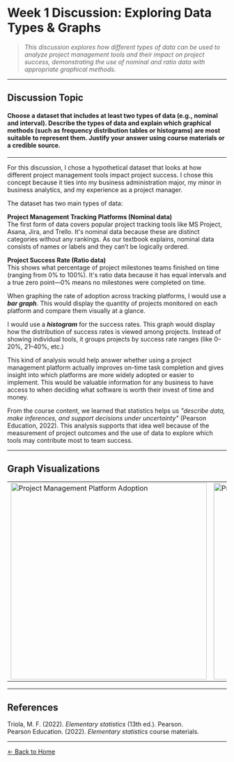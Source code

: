 # Week 1 Discussion: Exploring Data Types & Graphs

> *This discussion explores how different types of data can be used to analyze project management tools and their impact on project success, demonstrating the use of nominal and ratio data with appropriate graphical methods.*

---

## **Discussion Topic**

#### Choose a dataset that includes at least two types of data (e.g., nominal and interval). Describe the types of data and explain which graphical methods (such as frequency distribution tables or histograms) are most suitable to represent them. Justify your answer using course materials or a credible source.

---

For this discussion, I chose a hypothetical dataset that looks at how different project management tools impact project success. I chose this concept because it ties into my business administration major, my minor in business analytics, and my experience as a project manager.

The dataset has two main types of data:

**Project Management Tracking Platforms (Nominal data)**  
The first form of data covers popular project tracking tools like MS Project, Asana, Jira, and Trello. It's nominal data because these are distinct categories without any rankings. As our textbook explains, nominal data consists of names or labels and they can’t be logically ordered.

**Project Success Rate (Ratio data)**  
This shows what percentage of project milestones teams finished on time (ranging from 0% to 100%). It's ratio data because it has equal intervals and a true zero point—0% means no milestones were completed on time.

When graphing the rate of adoption across tracking platforms, I would use a **_bar graph_**. This would display the quantity of projects monitored on each platform and compare them visually at a glance.

I would use a **_histogram_** for the success rates. This graph would display how the distribution of success rates is viewed among projects. Instead of showing individual tools, it groups projects by success rate ranges (like 0–20%, 21–40%, etc.)

This kind of analysis would help answer whether using a project management platform actually improves on-time task completion and gives insight into which platforms are more widely adopted or easier to implement. This would be valuable information for any business to have access to when deciding what software is worth their invest of time and money.

From the course content, we learned that statistics helps us *"describe data, make inferences, and support decisions under uncertainty"* (Pearson Education, 2022). This analysis supports that idea well because of the measurement of project outcomes and the use of data to explore which tools may contribute most to team success.

<!-- Lightbox2 CSS and JS -->
<link href="https://cdnjs.cloudflare.com/ajax/libs/lightbox2/2.11.3/css/lightbox.min.css" rel="stylesheet" />
<script src="https://cdnjs.cloudflare.com/ajax/libs/lightbox2/2.11.3/js/lightbox.min.js"></script>

---

## Graph Visualizations

<table>
  <tr>
    <td>
      <a href="https://github.com/GabrielleDominguez/Statics-Applied-Bridging-Data-Decisions-in-Project-Management/blob/main/Screenshot%202025-06-23%20104128.png?raw=true" data-lightbox="graphs" data-title="Project Management Platform Adoption">
        <img src="https://github.com/GabrielleDominguez/Statics-Applied-Bridging-Data-Decisions-in-Project-Management/blob/main/Screenshot%202025-06-23%20104128.png?raw=true" width="450" alt="Project Management Platform Adoption" />
      </a>
    </td>
    <td>
      <a href="https://github.com/GabrielleDominguez/Statics-Applied-Bridging-Data-Decisions-in-Project-Management/blob/main/Screenshot%202025-06-23%20104113.png?raw=true" data-lightbox="graphs" data-title="Project Milestone Completion Distribution">
        <img src="https://github.com/GabrielleDominguez/Statics-Applied-Bridging-Data-Decisions-in-Project-Management/blob/main/Screenshot%202025-06-23%20104113.png?raw=true" width="450" alt="Project Milestone Completion Distribution" />
      </a>
    </td>
  </tr>
</table>

---


## References

Triola, M. F. (2022). *Elementary statistics* (13th ed.). Pearson.  
Pearson Education. (2022). *Elementary statistics* course materials.

---
[← Back to Home](https://gabrielledominguez.github.io/Statics-Applied-Bridging-Data-Decision-Making-in-Project-Management/)


